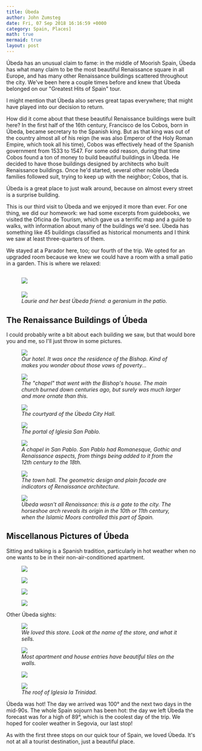 ```yaml
---
title: Úbeda
author: John Zumsteg
date: Fri, 07 Sep 2018 16:16:59 +0000
category: Spain, Places]
math: true
mermaid: true
layout: post
---
```

Úbeda has an unusual claim to fame: in the middle of Moorish Spain, Úbeda has what many claim to be the most beautiful Renaissance square in all Europe, and has many other Renaissance buildings scattered throughout the city. We've been here a couple times before and knew that Úbeda belonged on our "Greatest Hits of Spain" tour.

I might mention that Úbeda also serves great tapas everywhere; that might have played into our decision to return.

How did it come about that these beautiful Renaissance buildings were built here? In the first half of the 16th century, Francisco de los Cobos, born in Úbeda, became secretary to the Spanish king. But as that king was out of the country almost all of his reign (he was also Emperor of the Holy Roman Empire, which took all his time), Cobos was effectively head of the Spanish government from 1533 to 1547. For some odd reason, during that time Cobos found a ton of money to build beautiful buildings in Úbeda. He decided to have those buildings designed by architects who built Renaissance buildings. Once he'd started, several other noble Úbeda families followed suit, trying to keep up with the neighbor; Cobos, that is.

Úbeda is a great place to just walk around, because on almost every street is a surprise building.

This is our third visit to Úbeda and we enjoyed it more than ever. For one thing, we did our homework: we had some excerpts from guidebooks, we visited the Oficina de Tourism, which gave us a terrific map and a guide to walks, with information about many of the buildings we'd see. Úbeda has something like 45 buildings classified as historical monuments and I think we saw at least three-quarters of them.

We stayed at a Parador here, too; our fourth of the trip. We opted for an upgraded room because we knew we could have a room with a small patio in a garden. This is where we relaxed:
<h2><figure>
	<img src="{{site.url}}/assets/images/2018/09/DSC05034.jpg"/>
	<figcaption></figcaption>
</figure>

</h2>
<figure>
	<img src="{{site.url}}/assets/images/2018/09/DSC05223.jpg"/>
	<figcaption><em>Laurie and her best Úbeda friend: a geranium in the patio.</em></figcaption>
</figure>


<h2>The Renaissance Buildings of Úbeda</h2>
I could probably write a bit about each building we saw, but that would bore you and me, so I'll just throw in some pictures.

<figure>
	<img src="{{site.url}}/assets/images/2018/09/DSC05126.jpg"/>
	<figcaption><em>Our hotel. It was once the residence of the Bishop. Kind of makes you wonder about those vows of poverty...</em></figcaption>
</figure>



<figure>
	<img src="{{site.url}}/assets/images/2018/09/DSC05124.jpg"/>
	<figcaption><em>The "chapel" that went with the Bishop's house. The main church burned down centuries ago, but surely was much larger and more ornate than this.</em></figcaption>
</figure>



<figure>
	<img src="{{site.url}}/assets/images/2018/09/DSC05041.jpg"/>
	<figcaption><em>The courtyard of the Úbeda City Hall.</em></figcaption>
</figure>



<figure>
	<img src="{{site.url}}/assets/images/2018/09/DSC05161.jpg"/>
	<figcaption><em>The portal of Iglesia San Pablo.</em></figcaption>
</figure>



<figure>
	<img src="{{site.url}}/assets/images/2018/09/DSC05083.jpg"/>
	<figcaption><em>A chapel in San Pablo. San Pablo had Romanesque, Gothic and Renaissance aspects, from things being added to it from the 12th century to the 18th.</em></figcaption>
</figure>



<figure>
	<img src="{{site.url}}/assets/images/2018/09/DSC05118.jpg"/>
	<figcaption><em>The town hall. The geometric design and plain facade are indicators of Renaissance architecture.</em></figcaption>
</figure>



<figure>
	<img src="{{site.url}}/assets/images/2018/09/DSC05177.jpg"/>
	<figcaption><em>Úbeda wasn't all Renaissance: this is a gate to the city. The horseshoe arch reveals its origin in the 10th or 11th century, when the Islamic Moors controlled this part of Spain.</em></figcaption>
</figure>


<h2>Miscellanous Pictures of Úbeda</h2>
Sitting and talking is a Spanish tradition, particularly in hot weather when no one wants to be in their non-air-conditioned apartment.

<figure>
	<img src="{{site.url}}/assets/images/2018/09/DSC05209.jpg"/>
	<figcaption></figcaption>
</figure>

 <figure>
	<img src="{{site.url}}/assets/images/2018/09/DSC05141.jpg"/>
	<figcaption></figcaption>
</figure>

<figure>
	<img src="{{site.url}}/assets/images/2018/09/DSC05119.jpg"/>
	<figcaption></figcaption>
</figure>

<figure>
	<img src="{{site.url}}/assets/images/2018/09/DSC05053.jpg"/>
	<figcaption></figcaption>
</figure>



Other Úbeda sights:

<figure>
	<img src="{{site.url}}/assets/images/2018/09/DSC05159.jpg"/>
	<figcaption><em>We loved this store. Look at the name of the store, and what it sells.</em></figcaption>
</figure>



<figure>
	<img src="{{site.url}}/assets/images/2018/09/DSC05102.jpg"/>
	<figcaption><em>Most apartment and house entries have beautiful tiles on the walls.</em></figcaption>
</figure>



<figure>
	<img src="{{site.url}}/assets/images/2018/09/DSC05063.jpg"/>
	<figcaption></figcaption>
</figure>



<figure>
	<img src="{{site.url}}/assets/images/2018/09/DSC05062.jpg"/>
	<figcaption><em>The roof of Iglesia la Trinidad.</em></figcaption>
</figure>



Úbeda was hot! The day we arrived was 100° and the next two days in the mid-90s. The whole Spain sojourn has been hot: the day we left Úbeda the forecast was for a high of 89°, which is the coolest day of the trip. We hoped for cooler weather in Segovia, our last stop!

As with the first three stops on our quick tour of Spain, we loved Úbeda. It's not at all a tourist destination, just a beautiful place.

